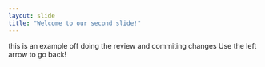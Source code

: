 ```yaml
---
layout: slide
title: "Welcome to our second slide!"
---
```

this is an example off doing the review and commiting changes
Use the left arrow to go back!
